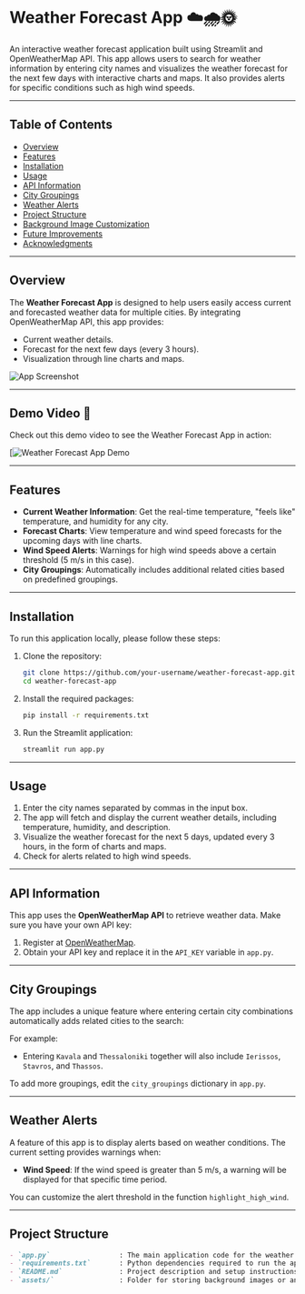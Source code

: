 # Weather Forecast App ☁️🌧️🌞

An interactive weather forecast application built using Streamlit and OpenWeatherMap API. This app allows users to search for weather information by entering city names and visualizes the weather forecast for the next few days with interactive charts and maps. It also provides alerts for specific conditions such as high wind speeds.

---

## Table of Contents
- [Overview](#overview)
- [Features](#features)
- [Installation](#installation)
- [Usage](#usage)
- [API Information](#api-information)
- [City Groupings](#city-groupings)
- [Weather Alerts](#weather-alerts)
- [Project Structure](#project-structure)
- [Background Image Customization](#background-image-customization)
- [Future Improvements](#future-improvements)
- [Acknowledgments](#acknowledgments)

---

## Overview

The **Weather Forecast App** is designed to help users easily access current and forecasted weather data for multiple cities. By integrating OpenWeatherMap API, this app provides:
- Current weather details.
- Forecast for the next few days (every 3 hours).
- Visualization through line charts and maps.

![App Screenshot](https://your_image_url_here.png)

---
## Demo Video 🎥

Check out this demo video to see the Weather Forecast App in action:

[![Weather Forecast App Demo](https://1drv.ms/v/c/A9927BE78AA24F21/ESFPoorne5IggKnCBgAAAAABIcFzbIH8T6a4rzYd3fLsKw?e=k7lItm)

---
## Features

- **Current Weather Information**: Get the real-time temperature, "feels like" temperature, and humidity for any city.
- **Forecast Charts**: View temperature and wind speed forecasts for the upcoming days with line charts.
- **Wind Speed Alerts**: Warnings for high wind speeds above a certain threshold (5 m/s in this case).
- **City Groupings**: Automatically includes additional related cities based on predefined groupings.

---

## Installation

To run this application locally, please follow these steps:

1. Clone the repository:
    ```bash
    git clone https://github.com/your-username/weather-forecast-app.git
    cd weather-forecast-app
    ```
2. Install the required packages:
    ```bash
    pip install -r requirements.txt
    ```

3. Run the Streamlit application:
    ```bash
    streamlit run app.py
    ```

---

## Usage

1. Enter the city names separated by commas in the input box.
2. The app will fetch and display the current weather details, including temperature, humidity, and description.
3. Visualize the weather forecast for the next 5 days, updated every 3 hours, in the form of charts and maps.
4. Check for alerts related to high wind speeds.

---

## API Information

This app uses the **OpenWeatherMap API** to retrieve weather data. Make sure you have your own API key:

1. Register at [OpenWeatherMap](https://home.openweathermap.org/users/sign_up).
2. Obtain your API key and replace it in the `API_KEY` variable in `app.py`.

---

## City Groupings

The app includes a unique feature where entering certain city combinations automatically adds related cities to the search:

For example:
- Entering `Kavala` and `Thessaloniki` together will also include `Ierissos`, `Stavros`, and `Thassos`.

To add more groupings, edit the `city_groupings` dictionary in `app.py`.

---

## Weather Alerts

A feature of this app is to display alerts based on weather conditions. The current setting provides warnings when:
- **Wind Speed**: If the wind speed is greater than 5 m/s, a warning will be displayed for that specific time period.

You can customize the alert threshold in the function `highlight_high_wind`.

---

## Project Structure

```markdown
- `app.py`                 : The main application code for the weather forecast app.
- `requirements.txt`       : Python dependencies required to run the app.
- `README.md`              : Project description and setup instructions.
- `assets/`                : Folder for storing background images or any other media files.
